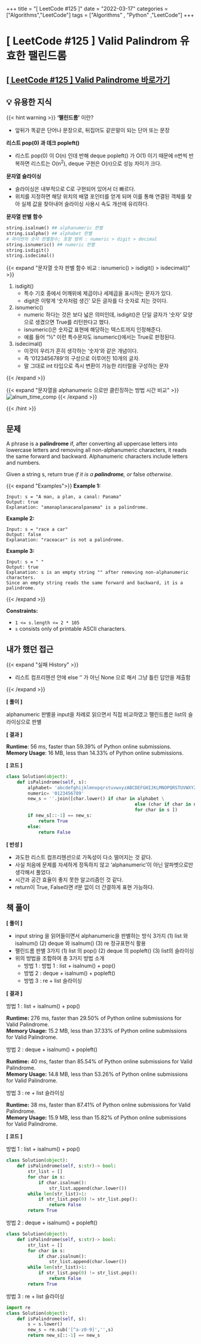 +++
title = "[ LeetCode #125 ]"
date = "2022-03-17"
categories = ["Algorithms","LeetCode"]
tags = ["Algorithms" , "Python" ,"LeetCode"]
+++

# [ LeetCode #125 ] Valid Palindrom 유효한 팰린드롬

## [ [ LeetCode #125 ] Valid Palindrome 바로가기 ](https://leetcode.com/problems/valid-palindrome/)

## 💡 유용한 지식

{{< hint warning >}}
**‘팰린드롬’** 이란?

- 앞뒤가 똑같은 단어나 문장으로, 뒤집어도 같은말이 되는 단어 또는 문장

**리스트 pop(0) 과 데크 popleft()**

- 리스트 pop(0) 이 O(n) 인데 반해 deque popleft() 가 O(1) 이기 때문에 n번씩 반복하면 리스트는 O(n<sup>2</sup>), deque 구현은 O(n)으로 성능 차이가 크다.

**문자열 슬라이싱**

- 슬라이싱은 내부적으로 C로 구현되어 있어서 더 빠르다.
- 위치를 지정하면 해당 위치의 배열 포인터를 얻게 되며 이를 통해 연결된 객체를 찾아 실제 값을 찾아내어 슬라이싱 사용시 속도 개선에 유리하다.

**문자열 판별 함수**

```python
string.isalnum() ## alphanumeric 판별
string.isalpha() ## alphabet 판별
# 파이썬의 숫자 판별함수; 포함 범위 : numeric > digit > decimal
string.isnumeric() ## numeric 판별
string.isdigit()
string.isdecimal()
```

{{< expand "문자열 숫자 판별 함수 비교 : isnumeric() > isdigit() > isdecimal()" >}}

1. isdigit()
   - 특수 기호 중에서 어깨위에 제곱이나 세제곱을 표시하는 문자가 있다.
   - digit은 이렇게 ‘숫자처럼 생긴’ 모든 글자를 다 숫자로 치는 것이다.
2. isnumeric()
   - numeric 하다는 것은 보다 넓은 의미인데, isdigit()은 단일 글자가 ‘숫자’ 모양으로 생겼으면 True를 리턴한다고 했다.
   - isnumeric()은 숫자값 표현에 해당하는 텍스트까지 인정해준다.
   - 예를 들어 “½” 이런 특수문자도 isnumeric()에서는 True로 판정된다.
3. isdecimal()
   - 이것이 우리가 흔히 생각하는 ‘숫자’와 같은 개념이다.
   - 즉 '0123456789'의 구성으로 이루어진 10개의 글자.
   - 말 그대로 int 타입으로 즉시 변환이 가능한 리터럴을 구성하는 문자

{{< /expand >}}

{{< expand "문자열을 alphanumeric 으로만 클린징하는 방법 시간 비교" >}}
![alnum_time_comp](alnum_time_comp.png)
{{< /expand >}}

{{< /hint >}}

## 문제

A phrase is a **palindrome** if, after converting all uppercase letters into lowercase letters and removing all non-alphanumeric characters, it reads the same forward and backward. Alphanumeric characters include letters and numbers.

Given a string s, return true *if it is a **palindrome**, or* false *otherwise*.

{{< expand "Examples">}}
**Example 1:**

```
Input: s = "A man, a plan, a canal: Panama"
Output: true
Explanation: "amanaplanacanalpanama" is a palindrome.

```

**Example 2:**

```
Input: s = "race a car"
Output: false
Explanation: "raceacar" is not a palindrome.

```

**Example 3:**

```
Input: s = " "
Output: true
Explanation: s is an empty string "" after removing non-alphanumeric characters.
Since an empty string reads the same forward and backward, it is a palindrome.

```

{{< /expand >}}

**Constraints:**

- `1 <= s.length <= 2 * 105`
- `s` consists only of printable ASCII characters.

## 내가 했던 접근

{{< expand "실패 History" >}}

- 리스트 컴프리헨션 안에 else ‘’ 가 아닌 None 으로 해서 그냥 틀린 답안을 제출함

{{< /expand >}}

**[ 풀이 ]**

alphanumeric 판별을 input을 차례로 읽으면서 직접 비교하였고 팰린드롬은 list의 슬라이싱으로 판별

**[ 결과 ]**

**Runtime**: 56 ms, faster than 59.39% of Python online submissions.  
**Memory Usage**: 16 MB, less than 14.33% of Python online submissions.

**[ 코드 ]**

```python
class Solution(object):
    def isPalindrome(self, s):
        alphabet= 'abcdefghijklmnopqrstuvwxyzABCDEFGHIJKLMNOPQRSTUVWXYZ'
        numeric= '0123456789'
        new_s = ''.join([char.lower() if char in alphabet \
												else (char if char in numeric else '')\
												for char in s ])
        if new_s[::-1] == new_s:
            return True
        else:
            return False
```

**[ 반성 ]**

- 과도한 리스트 컴프리헨션으로 가독성이 다소 떨어지는 것 같다.
- 사실 처음에 문제를 자세하게 정독하지 않고 ‘alphanumeric’이 아닌 알파벳으로만 생각해서 풀었다.
- 시간과 공간 효율이 좋지 못한 알고리즘인 것 같다.
- return이 True, False라면 if문 없이 더 간결하게 표현 가능하다.

## 책 풀이

**[ 풀이 ]**

- input string 을 읽어들이면서 alphanumeric을 판별하는 방식 3가지
  (1) list 와 isalnum() (2) deque 와 isalnum() (3) re 정규표현식 활용
- 팰린드롬 판별 3가지
  (1) list 의 pop() (2) deque 의 popleft() (3) list의 슬라이싱
- 위의 방법을 조합하여 총 3가지 방법 소개
  - 방법 1 : 방법 1 : list + isalnum() + pop()
  - 방법 2 : deque + isalnum() + popleft()
  - 방법 3 : re + list 슬라이싱

**[ 결과 ]**

방법 1 : list + isalnum() + pop()

**Runtime:** 276 ms, faster than 29.50% of Python online submissions for Valid Palindrome.  
**Memory Usage:** 15.2 MB, less than 37.33% of Python online submissions for Valid Palindrome.

방법 2 : deque + isalnum() + popleft()

**Runtime:** 40 ms, faster than 85.54% of Python online submissions for Valid Palindrome.  
**Memory Usage:** 14.8 MB, less than 53.26% of Python online submissions for Valid Palindrome.

방법 3 : re + list 슬라이싱

**Runtime:** 38 ms, faster than 87.41% of Python online submissions for Valid Palindrome.  
**Memory Usage:** 15.9 MB, less than 15.82% of Python online submissions for Valid Palindrome.

**[ 코드 ]**

방법 1 : list + isalnum() + pop()

```python
class Solution(object):
    def isPalindrome(self, s:str)-> bool:
        str_list = []
        for char in s:
            if char.isalnum():
                str_list.append(char.lower())
        while len(str_list)>1:
            if str_list.pop(0) != str_list.pop():
                return False
        return True
```

방법 2 : deque + isalnum() + popleft()

```python
class Solution(object):
    def isPalindrome(self, s:str)-> bool:
        str_list = []
        for char in s:
            if char.isalnum():
                str_list.append(char.lower())
        while len(str_list)>1:
            if str_list.pop(0) != str_list.pop():
                return False
        return True
```

방법 3 : re + list 슬라이싱

```python
import re
class Solution(object):
    def isPalindrome(self, s):
        s = s.lower()
        new_s = re.sub('[^a-z0-9]','',s)
        return new_s[::-1] == new_s
```
